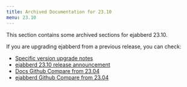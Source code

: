 ```yaml
---
title: Archived Documentation for 23.10
menu: 23.10
---
```


This section contains some archived sections for ejabberd 23.10.

If you are upgrading ejabberd from a previous release, you can check:

* [Specific version upgrade notes](/admin/upgrade/#specific-version-upgrade-notes)
* [ejabberd 23.10 release announcement](https://www.process-one.net/blog/ejabberd-23-10/)
* [Docs Github Compare from 23.04](https://github.com/processone/docs.ejabberd.im/compare/23.04...23.10)
* [ejabberd Github Compare from 23.04](https://github.com/processone/ejabberd/compare/23.04...23.10)


